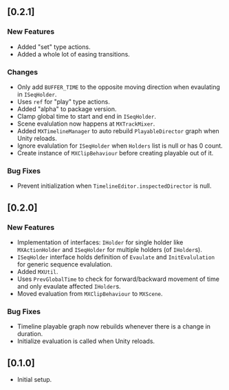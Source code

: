 ## [0.2.1]

### New Features

- Added "set" type actions.
- Added a whole lot of easing transitions.

### Changes

- Only add `BUFFER_TIME` to the opposite moving direction when evaulating in `ISeqHolder`.
- Uses `ref` for "play" type actions.
- Added "alpha" to package version.
- Clamp global time to start and end in `ISeqHolder`.
- Scene evalulation now happens at `MXTrackMixer`.
- Added `MXTimelineManager` to auto rebuild `PlayableDirector` graph when Unity reloads.
- Ignore evalulation for `ISeqHolder` when `Holders` list is null or has 0 count.
- Create instance of `MXClipBehaviour` before creating playable out of it.

### Bug Fixes

- Prevent initialization when `TimelineEditor.inspectedDirector` is null.

## [0.2.0]

### New Features

- Implementation of interfaces: `IHolder` for single holder like `MXActionHolder` and `ISeqHolder` for multiple holders (of `IHolder`s).
- `ISeqHolder` interface holds definition of `Evaulate` and `InitEvalulation` for generic sequence evalulation.
- Added `MXUtil`.
- Uses `PrevGlobalTime` to check for forward/backward movement of time and only evaulate affected `IHolder`s.
- Moved evaluation from `MXClipBehaviour` to `MXScene`.

### Bug Fixes

- Timeline playable graph now rebuilds whenever there is a change in duration.
- Initialize evaluation is called when Unity reloads.

## [0.1.0]

- Initial setup.